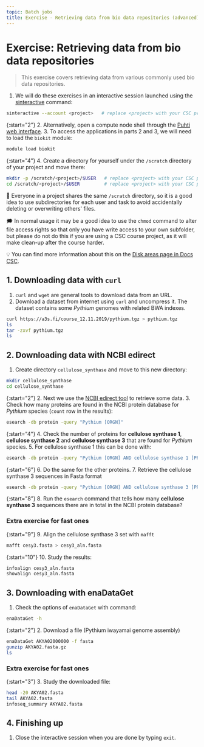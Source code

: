 ```yaml
---
topic: Batch jobs
title: Exercise - Retrieving data from bio data repositories (advanced)
---
```


# Exercise: Retrieving data from bio data repositories

> This exercise covers retrieving data from various commonly used bio data repositories.

1. We will do these exercises in an interactive session launched using the [sinteractive](https://docs.csc.fi/computing/running/interactive-usage/) command:

```bash
sinteractive --account <project>   # replace <project> with your CSC project, e.g. project_2001234
```

{:start="2"}
2. Alternatively, open a compute node shell through the [Puhti web interface](https://www.puhti.csc.fi).
3. To access the applications in parts 2 and 3, we will need to load the `biokit` module:

```bash
module load biokit
```

{:start="4"}
4. Create a directory for yourself under the `/scratch` directory of your project and move there:

```bash
mkdir -p /scratch/<project>/$USER   # replace <project> with your CSC project, e.g. project_2001234
cd /scratch/<project>/$USER         # replace <project> with your CSC project, e.g. project_2001234
```

💭 Everyone in a project shares the same `/scratch` directory, so it is a good idea to use subdirectories for each user and task to avoid accidentally deleting or overwriting others' files.

🗯 In normal usage it may be a good idea to use the `chmod` command to alter file access rights so that only you have write access to your own subfolder, but please do not do this if you are using a CSC course project, as it will make clean-up after the course harder.

💡 You can find more information about this on the [Disk areas page in Docs CSC](https://docs.csc.fi/computing/disk/).

## 1. Downloading data with `curl`

1. `curl` and `wget` are general tools to download data from an URL.
2. Download a dataset from internet using `curl` and uncompress it. The dataset contains some *Pythium* genomes with related BWA indexes.

```bash
curl https://a3s.fi/course_12.11.2019/pythium.tgz > pythium.tgz
ls
tar -zxvf pythium.tgz  
ls
```

## 2. Downloading data with NCBI edirect

1. Create directory `cellulose_synthase` and move to this new directory:

```bash
mkdir cellulose_synthase
cd cellulose_synthase
```

{:start="2"}
2. Next we use the [NCBI edirect tool](https://docs.csc.fi/apps/edirect/) to retrieve some data.
3. Check how many proteins are found in the NCBI protein database for *Pythium* species (`count` row in the results):

```bash
esearch -db protein -query "Pythium [ORGN]" 
```

{:start="4"}
4. Check the number of proteins for **cellulose synthase 1**, **cellulose synthase 2** and **cellulose synthase 3** that are found for *Pythium* species.
5. For cellulose synthase 1 this can be done with:

```bash
esearch -db protein -query "Pythium [ORGN] AND cellulose synthase 1 [PROT]"
```

{:start="6"}
6. Do the same for the other proteins.
7. Retrieve the cellulose synthase 3 sequences in Fasta format

```bash
esearch -db protein -query "Pythium [ORGN] AND cellulose synthase 3 [PROT]" | efetch -format fasta > cesy3.fasta
```

{:start="8"}
8. Run the `esearch` command that tells how many **cellulose synthase 3** sequences there are in total in the NCBI protein database?

### Extra exercise for fast ones

{:start="9"}
9. Align the cellulose synthase 3 set with `mafft`

```bash
mafft cesy3.fasta > cesy3_aln.fasta
```

{:start="10"}
10. Study the results:

```bash
infoalign cesy3_aln.fasta
showalign cesy3_aln.fasta
```

## 3. Downloading with enaDataGet

1. Check the options of `enaDataGet` with command:

```bash
enaDataGet -h
```

{:start="2"}
2. Download a file (Pythium iwayamai genome assembly)

```bash
enaDataGet AKYA02000000 -f fasta
gunzip AKYA02.fasta.gz 
ls
```

### Extra exercise for fast ones

{:start="3"}
3. Study the downloaded file:

```bash
head -20 AKYA02.fasta
tail AKYA02.fasta
infoseq_summary AKYA02.fasta
```

## 4. Finishing up

1. Close the interactive session when you are done by typing `exit`.
